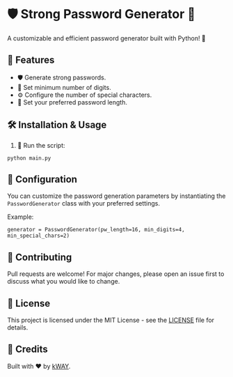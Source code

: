 # 🛡️ Strong Password Generator 🚀
A customizable and efficient password generator built with Python! 🐍

## 🌟 Features
- 🛡️ Generate strong passwords.
- 🔢 Set minimum number of digits.
- ⚙️ Configure the number of special characters.
- 🎨 Set your preferred password length.

## 🛠 Installation & Usage
1. 🚀 Run the script:
```
python main.py
```

## 🔧 Configuration
You can customize the password generation parameters by instantiating the `PasswordGenerator` class with your preferred settings.

Example:
```
generator = PasswordGenerator(pw_length=16, min_digits=4, min_special_chars=2)
```

## 🤝 Contributing
Pull requests are welcome! For major changes, please open an issue first to discuss what you would like to change.

## 📜 License
This project is licensed under the MIT License - see the [LICENSE](LICENSE.md) file for details.

## 🌟 Credits

Built with ❤️ by [kWAY](https://github.com/kWAYTV).